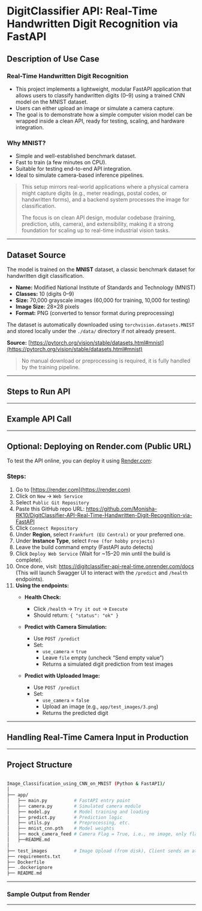 # DigitClassifier API: Real-Time Handwritten Digit Recognition via FastAPI

## Description of Use Case

### Real-Time Handwritten Digit Recognition

- This project implements a lightweight, modular FastAPI application that allows users to classify handwritten digits (0–9) using a trained CNN model on the MNIST dataset.
- Users can either upload an image or simulate a camera capture.
- The goal is to demonstrate how a simple computer vision model can be wrapped inside a clean API, ready for testing, scaling, and hardware integration.

### Why MNIST?

- Simple and well-established benchmark dataset.
- Fast to train (a few minutes on CPU).
- Suitable for testing end-to-end API integration.
- Ideal to simulate camera-based inference pipelines.

> This setup mirrors real-world applications where a physical camera might capture digits (e.g., meter readings, postal codes, or handwritten forms), and a backend system processes the image for classification.
>
> The focus is on clean API design, modular codebase (training, prediction, utils, camera), and extensibility, making it a strong foundation for scaling up to real-time industrial vision tasks.

---

## Dataset Source

The model is trained on the **MNIST** dataset, a classic benchmark dataset for handwritten digit classification.

- **Name:** Modified National Institute of Standards and Technology (MNIST)
- **Classes:** 10 (digits 0–9)
- **Size:** 70,000 grayscale images (60,000 for training, 10,000 for testing)
- **Image Size:** 28×28 pixels
- **Format:** PNG (converted to tensor format during preprocessing)

The dataset is automatically downloaded using `torchvision.datasets.MNIST` and stored locally under the `./data/` directory if not already present.

**Source:**  [https://pytorch.org/vision/stable/datasets.html#mnist](https://pytorch.org/vision/stable/datasets.html#mnist)

> No manual download or preprocessing is required, it is fully handled by the training pipeline.

---

## Steps to Run API

---

## Example API Call

---

## Optional: Deploying on Render.com (Public URL)

To test the API online, you can deploy it using [Render.com](https://render.com/):

### Steps:

  1. Go to [https://render.com](https://render.com)
  2. Click on `New` → `Web Service`
  3. Select `Public Git Repository`
  4. Paste this GitHub repo URL: https://github.com/Monisha-RK10/DigitClassifier-API-Real-Time-Handwritten-Digit-Recognition-via-FastAPI 
  6. Click `Connect Repository`
  7. Under **Region**, select `Frankfurt (EU Central)` or your preferred one.
  8. Under **Instance Type**, select `Free (for hobby projects)`
  9. Leave the build command empty (FastAPI auto detects)
  10. Click `Deploy Web Service` (Wait for ~15–20 min until the build is complete).
  11. Once done, visit: https://digitclassifier-api-real-time.onrender.com/docs (This will launch Swagger UI to interact with the `/predict` and `/health` endpoints).
  13. **Using the endpoints:**
      - **Health Check:**
        - Click `/health` → `Try it out` → `Execute`
        - Should return: `{ "status": "ok" }`
      
      - **Predict with Camera Simulation:**
        - Use `POST /predict`
        - Set:
          - `use_camera` = `true`
          - Leave `file` empty (uncheck “Send empty value”)
          - Returns a simulated digit prediction from test images
      
      - **Predict with Uploaded Image:**
        - Use `POST /predict`
        - Set:
          - `use_camera` = `false`
          - Upload an image (e.g., `app/test_images/3.png`)
          - Returns the predicted digit


---

## Handling Real-Time Camera Input in Production

---

## Project Structure

```bash

Image_Classification_using_CNN_on_MNIST (Python & FastAPI)/
│
├── app/
│   ├── main.py          # FastAPI entry point
│   ├── camera.py        # Simulated camera module
│   ├── model.py         # Model training and loading
│   ├── predict.py       # Prediction logic
│   ├── utils.py         # Preprocessing, etc.
│   ├── mnist_cnn.pth    # Model weights
│   ├── mock_camera_feed # Camera Flag = True, i.e., no image, only flag
│   ├──README.md        
│
├── test_images          # Image Upload (from disk), Client sends an attached image file i.e., Camera Flag = False
├── requirements.txt
├── Dockerfile
├── .dockerignore
├── README.md

```
---
### Sample Output from Render

---
